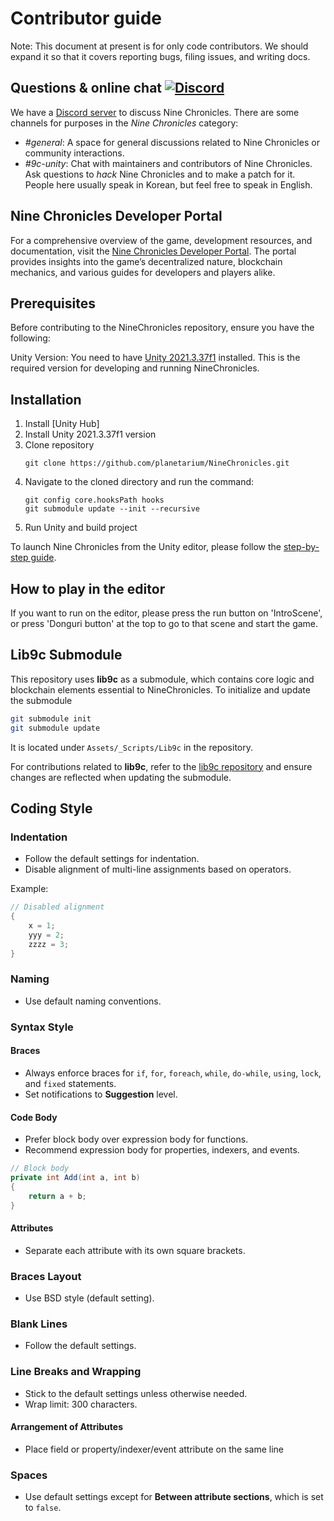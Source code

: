 Contributor guide
=================

Note: This document at present is for only code contributors.
We should expand it so that it covers reporting bugs, filing issues,
and writing docs.


Questions & online chat  [![Discord](https://img.shields.io/discord/928926944937013338.svg?color=7289da&logo=discord&logoColor=white)][Discord server]
-----------------------

We have a [Discord server] to discuss Nine Chronicles.  There are some channels
for purposes in the *Nine Chronicles* category:

 -  *#general*: A space for general discussions related to Nine Chronicles or community interactions.
 -  *#9c-unity*: Chat with maintainers and contributors of Nine Chronicles.
    Ask questions to *hack*  Nine Chronicles and to make a patch for it.  People here
    usually speak in Korean, but feel free to speak in English.

[Discord server]: https://planetarium.dev/discord


Nine Chronicles Developer Portal
-----------------------
For a comprehensive overview of the game, development resources, and documentation, visit the [Nine Chronicles Developer Portal]. The portal provides insights into the game’s decentralized nature, blockchain mechanics, and various guides for developers and players alike.

[Nine Chronicles Developer Portal]: https://nine-chronicles.dev/


Prerequisites
-------------
Before contributing to the NineChronicles repository, ensure you have the following:

Unity Version: You need to have [Unity 2021.3.37f1] installed. This is the required version for developing and running NineChronicles.

[Unity 2021.3.37f1]: https://unity.com/kr/releases/editor/whats-new/2022.3.37#notes


Installation
-------------
 1. Install [Unity Hub]
 1. Install Unity 2021.3.37f1 version
 1. Clone repository
    ```
    git clone https://github.com/planetarium/NineChronicles.git
    ```
 1. Navigate to the cloned directory and run the command:
    ```
    git config core.hooksPath hooks
    git submodule update --init --recursive
    ```
 1. Run Unity and build project

To launch Nine Chronicles from the Unity editor, please follow the [step-by-step guide][9c-unity-guide].

[9c-unity-guide]: https://nine-chronicles.dev/forum-trunk/playing-the-nine-chronicles-local-network-with-the-unity-editor


How to play in the editor
-------------
If you want to run on the editor, please press the run button on 'IntroScene', or press 'Donguri button' at the top to go to that scene and start the game.


Lib9c Submodule
-------------
This repository uses **lib9c** as a submodule, which contains core logic and blockchain elements essential to NineChronicles. To initialize and update the submodule
```bash
git submodule init
git submodule update
```

It is located under `Assets/_Scripts/Lib9c` in the repository.

For contributions related to **lib9c**, refer to the [lib9c repository](https://github.com/planetarium/lib9c) and ensure changes are reflected when updating the submodule.


Coding Style
-----------------------

### Indentation
- Follow the default settings for indentation.
- Disable alignment of multi-line assignments based on operators.

Example:
```csharp
// Disabled alignment
{
    x = 1;
    yyy = 2;
    zzzz = 3;
}
```

### Naming
- Use default naming conventions.

### Syntax Style

#### Braces
- Always enforce braces for `if`, `for`, `foreach`, `while`, `do-while`, `using`, `lock`, and `fixed` statements.
- Set notifications to **Suggestion** level.

#### Code Body
- Prefer block body over expression body for functions.  
- Recommend expression body for properties, indexers, and events.

```csharp
// Block body
private int Add(int a, int b)
{
    return a + b;
}
```

#### Attributes
- Separate each attribute with its own square brackets.  

### Braces Layout
- Use BSD style (default setting).

### Blank Lines
- Follow the default settings.

### Line Breaks and Wrapping
- Stick to the default settings unless otherwise needed.
- Wrap limit: 300 characters.

#### Arrangement of Attributes
- Place field or property/indexer/event attribute on the same line

### Spaces
- Use default settings except for **Between attribute sections**, which is set to `false`.